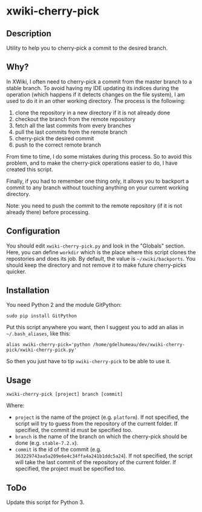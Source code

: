 xwiki-cherry-pick
=================

Description
-----
Utility to help you to cherry-pick a commit to the desired branch.

Why?
-----
In XWiki, I often need to cherry-pick a commit from the master branch to a stable branch. To avoid having my IDE updating its indices during the operation (which happens if it detects changes on the file system), I am used to do it in an other working directory. The process is the following:

1. clone the repository in a new directory if it is not already done
1. checkout the branch from the remote repository
1. fetch all the last commits from every branches
1. pull the last commits from the remote branch
1. cherry-pick the desired commit
1. push to the correct remote branch

From time to time, I do some mistakes during this process. So to avoid this problem, and to make the cherry-pick operations easier to do, I have created this script.

Finally, if you had to remember one thing only, it allows you to backport a commit to any branch without touching anything on your current working directory.

Note: you need to push the commit to the remote repository (if it is not already there) before processing.

Configuration
-----
You should edit `xwiki-cherry-pick.py` and look in the "Globals" section. Here, you can define `workdir` which is the place where this script clones the repostories and does its job. By default, the value is `~/xwiki/backports`. You should keep the directory and not remove it to make future cherry-picks quicker.

Installation
-----
You need Python 2 and the module GitPython:

```
sudo pip install GitPython
```

Put this script anywhere you want, then I suggest you to add an alias in `~/.bash_aliases`, like this:

```
alias xwiki-cherry-pick='python /home/gdelhumeau/dev/xwiki-cherry-pick/xwiki-cherry-pick.py'
```

So then you just have to tip `xwiki-cherry-pick` to be able to use it.

Usage
-----
`xwiki-cherry-pick [project] branch [commit]`

Where:

* `project` is the name of the project (e.g. `platform`). If not specified, the script will try to guess from the repository
of the current folder. If specified, the commit id must be specified too.
* `branch` is the name of the branch on which the cherry-pick should be done (e.g. `stable-7.2.x`).
* `commit` is the id of the commit (e.g. `363229743aa5a209e6e4c34ffa4a241b1ddc5a24`). If not specified, the script will take
the last commit of the repository of the current folder. If specified, the project must be specified too.

ToDo
-----
Update this script for Python 3.

